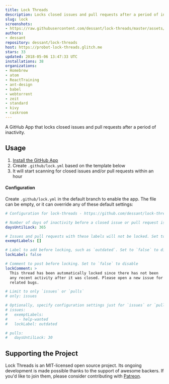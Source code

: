 ```yaml
---
title: Lock Threads
description: Locks closed issues and pull requests after a period of inactivity.
slug: lock
screenshots:
- https://raw.githubusercontent.com/dessant/lock-threads/master/assets/screenshot.png
authors:
- dessant
repository: dessant/lock-threads
host: https://probot-lock-threads.glitch.me
stars: 33
updated: 2018-05-06 13:47:33 UTC
installations: 38
organizations:
- Homebrew
- atom
- ReactTraining
- ant-design
- babel
- webtorrent
- zeit
- standard
- kivy
- caskroom
---
```


A GitHub App that locks closed issues and pull requests after
a period of inactivity.

## Usage

1. [Install the GitHub App](https://github.com/apps/lock)
2. Create `.github/lock.yml` based on the template below
3. It will start scanning for closed issues and/or pull requests within an hour

#### Configuration

Create `.github/lock.yml` in the default branch to enable the app.
The file can be empty, or it can override any of these default settings:

```yml
# Configuration for lock-threads - https://github.com/dessant/lock-threads

# Number of days of inactivity before a closed issue or pull request is locked
daysUntilLock: 365

# Issues and pull requests with these labels will not be locked. Set to `[]` to disable
exemptLabels: []

# Label to add before locking, such as `outdated`. Set to `false` to disable
lockLabel: false

# Comment to post before locking. Set to `false` to disable
lockComment: >
  This thread has been automatically locked since there has not been
  any recent activity after it was closed. Please open a new issue for
  related bugs.

# Limit to only `issues` or `pulls`
# only: issues

# Optionally, specify configuration settings just for `issues` or `pulls`
# issues:
#   exemptLabels:
#     - help-wanted
#   lockLabel: outdated

# pulls:
#   daysUntilLock: 30
```

## Supporting the Project

Lock Threads is an MIT-licensed open source project. Its ongoing
development is made possible thanks to the support of awesome backers.
If you'd like to join them, please consider contributing with
[Patreon](https://www.patreon.com/dessant).
